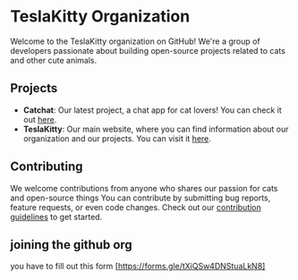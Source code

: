 # TeslaKitty Organization

Welcome to the TeslaKitty organization on GitHub! We're a group of developers passionate about building open-source projects related to cats and other cute animals.

## Projects

- **Catchat**: Our latest project, a chat app for cat lovers! You can check it out [here](https://catchat-meow.netlify.app/).
- **TeslaKitty**: Our main website, where you can find information about our organization and our projects. You can visit it [here](https://teslakitty.netlify.app/).

## Contributing

We welcome contributions from anyone who shares our passion for cats and open-source things You can contribute by submitting bug reports, feature requests, or even code changes. Check out our [contribution guidelines](CONTRIBUTING.md) to get started.
## joining the github org
you have to fill out this form [https://forms.gle/tXiQSw4DNStuaLkN8]
